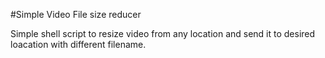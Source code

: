 #Simple Video File size reducer

Simple shell script to resize video from any location and send it to desired loacation with different filename.
